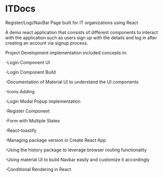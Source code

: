 # ITDocs
Register/Logi/NavBar Page built for IT organizations using React

A demo react application that consists of different components to interact with the application such as users sign up with the details and log in after creating an account via signup process. 

Project Development implementation included concepts in:

-Login Component UI

-Login Component Build

-Documentation of Material UI to understand the UI components

-Icons Adding

-Login Modal Popup implementation

-Register Component

-Form with Multiple States

-React-toastify

-Managing package version in Create React App

-Using the history package to leverage browser routing functionality 

-Using material UI to build Navbar easily and customize it accordingly

-Conditional Rendering in React
